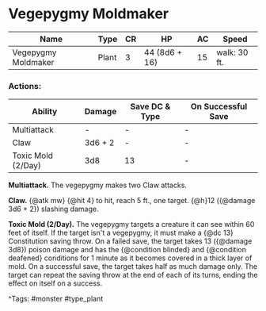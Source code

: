 # Vegepygmy Moldmaker

| Name | Type | CR | HP | AC | Speed |
|------|------|----|----|----|-------|
| Vegepygmy Moldmaker | Plant | 3 | 44 (8d6 + 16) | 15 | walk: 30 ft. |

### Actions:

| Ability | Damage | Save DC & Type | On Successful Save |
|---------|--------|----------------|--------------------|
| Multiattack | - | - | - |
| Claw | 3d6 + 2 | - | - |
| Toxic Mold (2/Day) | 3d8 | 13 | - |


**Multiattack.** The vegepygmy makes two Claw attacks.

**Claw.** {@atk mw} {@hit 4} to hit, reach 5 ft., one target. {@h}12 ({@damage 3d6 + 2}) slashing damage.

**Toxic Mold (2/Day).** The vegepygmy targets a creature it can see within 60 feet of itself. If the target isn't a vegepygmy, it must make a {@dc 13} Constitution saving throw. On a failed save, the target takes 13 ({@damage 3d8}) poison damage and has the {@condition blinded} and {@condition deafened} conditions for 1 minute as it becomes covered in a thick layer of mold. On a successful save, the target takes half as much damage only. The target can repeat the saving throw at the end of each of its turns, ending the effect on itself on a success.

^Tags: #monster #type_plant